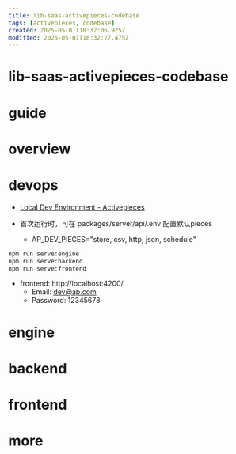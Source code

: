 ```yaml
---
title: lib-saas-activepieces-codebase
tags: [activepieces, codebase]
created: 2025-05-01T18:32:06.925Z
modified: 2025-05-01T18:32:27.475Z
---
```


# lib-saas-activepieces-codebase

# guide

# overview

# devops
- [Local Dev Environment - Activepieces](https://www.activepieces.com/docs/developers/development-setup/local)

- 首次运行时，可在 packages/server/api/.env 配置默认pieces
  - AP_DEV_PIECES="store, csv, http, json, schedule"

```sh
npm run serve:engine
npm run serve:backend
npm run serve:frontend
```

- frontend: http://localhost:4200/
  - Email: dev@ap.com
  - Password: 12345678
# engine

# backend

# frontend

# more
